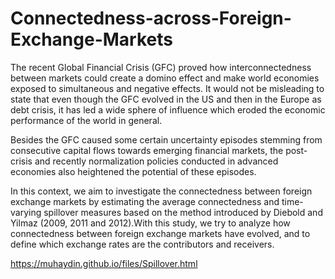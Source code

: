 # Connectedness-across-Foreign-Exchange-Markets

The recent Global Financial Crisis (GFC) proved how interconnectedness between markets could create a domino effect and make world economies exposed to simultaneous and negative 
effects. It would not be misleading to state that even though the GFC evolved in the US and then in the Europe as debt crisis, it has led a wide sphere of influence which eroded 
the economic performance of the world in general.

Besides the GFC caused some certain uncertainty episodes stemming from consecutive capital flows towards emerging financial markets, the post-crisis and recently normalization 
policies conducted in advanced economies also heightened the potential of these episodes.

In this context, we aim to investigate the connectedness between foreign exchange markets by estimating the average connectedness and time-varying spillover measures based on the 
method introduced by Diebold and Yilmaz (2009, 2011 and 2012).With this study, we try to analyze how connectedness between foreign exchange markets have evolved, and to define 
which exchange rates are the contributors and receivers.

https://muhaydin.github.io/files/Spillover.html
